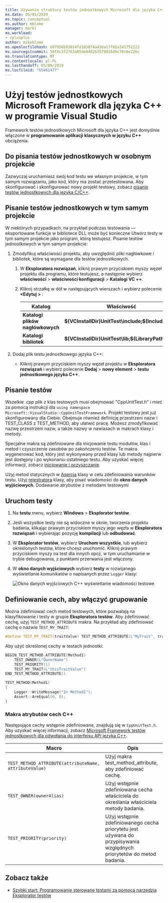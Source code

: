 ```yaml
---
title: Używanie struktury testów jednostkowych Microsoft dla języka C++
ms.date: 05/01/2019
ms.topic: conceptual
ms.author: mblome
manager: markl
ms.workload:
- cplusplus
author: mikeblome
ms.openlocfilehash: 607956b93014fd1058f4a43ea17f6ba341752222
ms.sourcegitcommit: 50f0c3f2763a05de8482b3579026d9c76c0e226c
ms.translationtype: MT
ms.contentlocale: pl-PL
ms.lasthandoff: 05/09/2019
ms.locfileid: "65461477"
---
```

# <a name="use-the-microsoft-unit-testing-framework-for-c-in-visual-studio"></a>Użyj testów jednostkowych Microsoft Framework dla języka C++ w programie Visual Studio

Framework testów jednostkowych Microsoft dla języka C++ jest domyślnie włączone w **programowanie aplikacji klasycznych w języku C++** obciążenia.

## <a name="separate_project"></a> Do pisania testów jednostkowych w osobnym projekcie

Zazwyczaj uruchamiasz swój kod testu we własnym projekcie, w tym samym rozwiązaniu, jako kod, który ma zostać przetestowana. Aby skonfigurować i skonfigurować nowy projekt testowy, zobacz [pisanie testów jednostkowych dla języka C/C++](writing-unit-tests-for-c-cpp.md).

## <a name="same_project"></a> Pisanie testów jednostkowych w tym samym projekcie

W niektórych przypadkach, na przykład podczas testowania — eksportowane funkcje w bibliotece DLL może być konieczne Utwórz testy w tym samym projekcie jako program, którą testujesz. Pisanie testów jednostkowych w tym samym projekcie:

1. Zmodyfikuj właściwości projektu, aby uwzględnić pliki nagłówkowe i bibliotek, które są wymagane dla testów jednostkowych.

   1. W **Eksploratora rozwiązań**, kliknij prawym przyciskiem myszy węzeł projektu dla programu, które testujesz, a następnie wybierz **właściwości** > **właściwości konfiguracji**  >  **Katalogi VC ++**.

   2. Kliknij strzałkę w dół w następujących wierszach i wybierz polecenie  **\<Edytuj >** :

      | Katalog | Właściwość |
      |-| - |
      | **Katalogi plików nagłówkowych** | **$(VCInstallDir)UnitTest\include;$(IncludePath)** |
      | **Katalogi bibliotek** | **$(VCInstallDir)UnitTest\lib;$(LibraryPath)** |

2. Dodaj plik testu jednostkowego języka C++:

   - Kliknij prawym przyciskiem myszy węzeł projektu w **Eksploratora rozwiązań** i wybierz polecenie **Dodaj** > **nowy element** > **testu jednostkowego języka C++**.

## <a name="write-the-tests"></a>Pisanie testów

Wszelkie *.cpp* plik z klas testowych musi obejmować "CppUnitTest.h" i mieć za pomocą instrukcji dla `using namespace Microsoft::VisualStudio::CppUnitTestFramework`. Projekt testowy jest już skonfigurowany dla Ciebie. Obejmuje również definicję przestrzeni nazw i TEST_CLASS z TEST_METHOD, aby ułatwić pracę. Możesz zmodyfikować nazwę przestrzeni nazw, a także nazwy w nawiasach w makrach klasy i metody.

Specjalne makra są zdefiniowane dla inicjowanie testu modułów, klas i metod i czyszczenie zasobów po zakończeniu testów. Te makra wygenerować kod, który jest wykonywany przed klasy lub metody najpierw jest dostępny i po wykonaniu ostatniego testu. Aby uzyskać więcej informacji, zobacz [inicjowanie i oczyszczanie](microsoft-visualstudio-testtools-cppunittestframework-api-reference.md#Initialize_and_cleanup).

Użyj metod statycznych w [Asercja](microsoft-visualstudio-testtools-cppunittestframework-api-reference.md#general_asserts) klasy w celu zdefiniowania warunków testu. Użyj [rejestratora](microsoft-visualstudio-testtools-cppunittestframework-api-reference.md#logger) klasy, aby pisać wiadomości do **okno danych wyjściowych**. Dodawanie atrybutów z metodami testowymi

## <a name="run-the-tests"></a>Uruchom testy

1. Na **testu** menu, wybierz **Windows** > **Eksplorator testów**.

1. Jeśli wszystkie testy nie są widoczne w oknie, tworzenia projektu badania, klikając prawym przyciskiem myszy jego węzła w **Eksploratora rozwiązań** i wybierając pozycję **kompilacji** lub **odbudować**.

1. W **Eksplorator testów**, wybierz **Uruchom wszystkie**, lub wybierz określonych testów, które chcesz uruchomić. Kliknij prawym przyciskiem myszy na test dla innych opcji, w tym uruchamianie w trybie debugowania, z punktami przerwania jest włączony.

1. W **okno danych wyjściowych** wybierz **testy** w rozwijanego wyświetlanie komunikatów o napisanych przez `Logger` klasy:

   ![Okno danych wyjściowych C++ wyświetlanie wiadomości testowe](media/cpp-test-output-window.png)

## <a name="define-traits-to-enable-grouping"></a>Definiowanie cech, aby włączyć grupowanie

Można zdefiniować cech metod testowych, które pozwalają na klasyfikowanie i testy w grupie **Eksploratora testów**. Aby zdefiniować cechę, użyj `TEST_METHOD_ATTRIBUTE` makra. Na przykład aby zdefiniować cechę o nazwie `TEST_MY_TRAIT`:

```cpp
#define TEST_MY_TRAIT(traitValue) TEST_METHOD_ATTRIBUTE(L"MyTrait", traitValue)
```

 Aby użyć określonej cechy w testach jednostki:

```cpp
BEGIN_TEST_METHOD_ATTRIBUTE(Method1)
    TEST_OWNER(L"OwnerName")
    TEST_PRIORITY(1)
    TEST_MY_TRAIT(L"thisTraitValue")
END_TEST_METHOD_ATTRIBUTE()

TEST_METHOD(Method1)
{
    Logger::WriteMessage("In Method1");
    Assert::AreEqual(0, 0);
}
```

### <a name="c-trait-attribute-macros"></a>Makra atrybutów cech C++

Następujące cechy wstępnie zdefiniowane, znajdują się w `CppUnitTest.h`. Aby uzyskać więcej informacji, zobacz [Microsoft Framework testów jednostkowych dla odwołania do interfejsu API języka C++](microsoft-visualstudio-testtools-cppunittestframework-api-reference.md).

|Macro|Opis|
|-|-----------------|
|`TEST_METHOD_ATTRIBUTE(attributeName, attributeValue)`|Użyj makra test_method_attribute, aby zdefiniować cechę.|
|`TEST_OWNER(ownerAlias)`|Użyj wstępnie zdefiniowana cecha właściciela do określania właściciela metody badania.|
|`TEST_PRIORITY(priority)`|Użyj wstępnie zdefiniowanego cecha priorytetu jest używana do przypisywania względnych priorytetów do metod badania.|

## <a name="see-also"></a>Zobacz także

- [Szybki start: Programowanie sterowane testami za pomocą narzędzia Eksplorator testów](../test/quick-start-test-driven-development-with-test-explorer.md)
